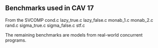 Benchmarks used in CAV 17
-------------

From the SVCOMP 
 cond.c
 lazy_true.c
 lazy_false.c
 monab_1.c
 monab_2.c
 rand.c
 sigma_true.c
 sigma_false.c
 stf.c

The remaining benchmarks are models from real-world concurrent programs. 
